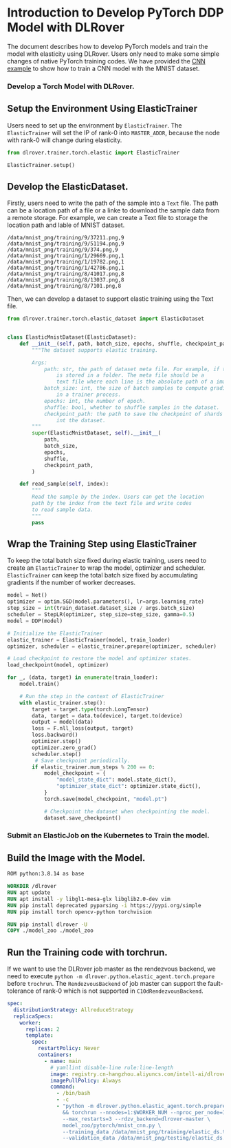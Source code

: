 # Introduction to Develop PyTorch DDP Model with DLRover

The document describes how to develop PyTorch models and train the model
with elasticity using DLRover. Users only need to make some simple changes
of native PyTorch training codes. We have provided the
[CNN example](../../model_zoo/pytorch/mnist_cnn.py) to show how to
train a CNN model with the MNIST dataset.

### Develop a Torch Model with DLRover. 

## Setup the Environment Using ElasticTrainer

Users need to set up the environment by `ElasticTrainer`. The `ElasticTrainer`
will set the IP of rank-0 into `MASTER_ADDR`, because the node with rank-0
will change during elasticity.

```python
from dlrover.trainer.torch.elastic import ElasticTrainer

ElasticTrainer.setup()
```

## Develop the ElasticDataset.

Firstly, users need to write the path of the sample into a `Text` file.
The path can be a location path of a file or a linke to download
the sample data from a remote storage. For example, we can create a Text
file to storage the location path and lable of MNIST dataset.

```text
/data/mnist_png/training/9/37211.png,9
/data/mnist_png/training/9/51194.png,9
/data/mnist_png/training/9/374.png,9
/data/mnist_png/training/1/29669.png,1
/data/mnist_png/training/1/19782.png,1
/data/mnist_png/training/1/42786.png,1
/data/mnist_png/training/8/41017.png,8
/data/mnist_png/training/8/13037.png,8
/data/mnist_png/training/8/7101.png,8
```

Then, we can develop a dataset to support elastic training
using the Text file.

```python
from dlrover.trainer.torch.elastic_dataset import ElasticDataset


class ElasticMnistDataset(ElasticDataset):
    def __init__(self, path, batch_size, epochs, shuffle, checkpoint_path):
        """The dataset supports elastic training.

        Args:
            path: str, the path of dataset meta file. For example, if the image
                is stored in a folder. The meta file should be a
                text file where each line is the absolute path of a image.
            batch_size: int, the size of batch samples to compute gradients
                in a trainer process.
            epochs: int, the number of epoch.
            shuffle: bool, whether to shuffle samples in the dataset.
            checkpoint_path: the path to save the checkpoint of shards
                int the dataset.
        """
        super(ElasticMnistDataset, self).__init__(
            path,
            batch_size,
            epochs,
            shuffle,
            checkpoint_path,
        )

    def read_sample(self, index):
        """
        Read the sample by the index. Users can get the location
        path by the index from the text file and write codes
        to read sample data.
        """
        pass
```

## Wrap the Training Step using ElasticTrainer

To keep the total batch size fixed during elastic training,
users need to create an `ElasticTrainer` to wrap the model, optimizer
and scheduler. `ElasticTrainer` can keep the total batch size
fixed by accumulating gradients if the number of worker decreases.

```python
model = Net()
optimizer = optim.SGD(model.parameters(), lr=args.learning_rate)
step_size = int(train_dataset.dataset_size / args.batch_size)
scheduler = StepLR(optimizer, step_size=step_size, gamma=0.5)
model = DDP(model)

# Initialize the ElasticTrainer 
elastic_trainer = ElasticTrainer(model, train_loader)
optimizer, scheduler = elastic_trainer.prepare(optimizer, scheduler)

# Load checkpoint to restore the model and optimizer states.
load_checkpoint(model, optimizer)

for _, (data, target) in enumerate(train_loader):
    model.train()

    # Run the step in the context of ElasticTrainer
    with elastic_trainer.step():
        target = target.type(torch.LongTensor)
        data, target = data.to(device), target.to(device)
        output = model(data)
        loss = F.nll_loss(output, target)
        loss.backward()
        optimizer.step()
        optimizer.zero_grad()
        scheduler.step()
         # Save checkpoint periodically.
        if elastic_trainer.num_steps % 200 == 0:
            model_checkpoint = {
                "model_state_dict": model.state_dict(),
                "optimizer_state_dict": optimizer.state_dict(),
            }
            torch.save(model_checkpoint, "model.pt")

            # Checkpoint the dataset when checkpointing the model.
            dataset.save_checkpoint()
```

### Submit an ElasticJob on the Kubernetes to Train the model.

## Build the Image with the Model.

```dockerfile
ROM python:3.8.14 as base

WORKDIR /dlrover
RUN apt update
RUN apt install -y libgl1-mesa-glx libglib2.0-dev vim
RUN pip install deprecated pyparsing -i https://pypi.org/simple
RUN pip install torch opencv-python torchvision

RUN pip install dlrover -U
COPY ./model_zoo ./model_zoo
```

## Run the Training code with torchrun.

If we want to use the DLRover job master as the rendezvous backend,
we need to execute `python -m dlrover.python.elastic_agent.torch.prepare`
before `trochrun`. The `RendezvousBackend` of job master can support
the fault-tolerance of rank-0 which is not supported
in `C10dRendezvousBackend`.

```yaml
spec:
  distributionStrategy: AllreduceStrategy
  replicaSpecs:
    worker:
      replicas: 2
      template:
        spec:
          restartPolicy: Never
          containers:
            - name: main
              # yamllint disable-line rule:line-length
              image: registry.cn-hangzhou.aliyuncs.com/intell-ai/dlrover:torch113-mnist
              imagePullPolicy: Always
              command:
                - /bin/bash
                - -c
                - "python -m dlrover.python.elastic_agent.torch.prepare \
                  && torchrun --nnodes=1:$WORKER_NUM --nproc_per_node=1
                  --max_restarts=3 --rdzv_backend=dlrover-master \
                  model_zoo/pytorch/mnist_cnn.py \
                  --training_data /data/mnist_png/training/elastic_ds.txt \
                  --validation_data /data/mnist_png/testing/elastic_ds.txt"
```
